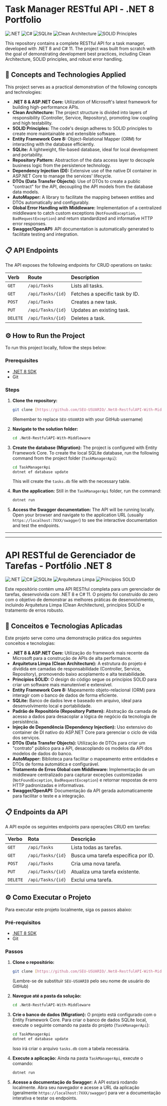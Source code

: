 # Task Manager RESTful API - .NET 8 Portfolio

![.NET](https://img.shields.io/badge/.NET-8-blueviolet) ![C#](https://img.shields.io/badge/C%23-11-blue) ![SQLite](https://img.shields.io/badge/SQLite-3-blue) ![Clean Architecture](https://img.shields.io/badge/Architecture-Clean-orange) ![SOLID Principles](https://img.shields.io/badge/SOLID-Principles-brightgreen)

This repository contains a complete RESTful API for a task manager, developed with .NET 8 and C# 11. The project was built from scratch with the goal of demonstrating development best practices, including Clean Architecture, SOLID principles, and robust error handling.

## 🚀 Concepts and Technologies Applied

This project serves as a practical demonstration of the following concepts and technologies:

* **.NET 8 & ASP.NET Core:** Utilization of Microsoft's latest framework for building high-performance APIs.
* **Clean Architecture:** The project structure is divided into layers of responsibility (Controller, Service, Repository), promoting low coupling and high testability.
* **SOLID Principles:** The code's design adheres to SOLID principles to create more maintainable and extensible software.
* **Entity Framework Core 8:** Object-Relational Mapper (ORM) for interacting with the database efficiently.
* **SQLite:** A lightweight, file-based database, ideal for local development and portability.
* **Repository Pattern:** Abstraction of the data access layer to decouple business logic from the persistence technology.
* **Dependency Injection (DI):** Extensive use of the native DI container in ASP.NET Core to manage the services' lifecycle.
* **DTOs (Data Transfer Objects):** Use of DTOs to create a public "contract" for the API, decoupling the API models from the database data models.
* **AutoMapper:** A library to facilitate the mapping between entities and DTOs automatically and configurably.
* **Global Error Handling with Middleware:** Implementation of a centralized middleware to catch custom exceptions (`NotFoundException`, `BadRequestException`) and return standardized and informative HTTP error responses.
* **Swagger/OpenAPI:** API documentation is automatically generated to facilitate testing and integration.

## 📋 API Endpoints

The API exposes the following endpoints for CRUD operations on tasks:

| Verb     | Route               | Description                    |
| :------- | :------------------ | :----------------------------- |
| `GET`    | `/api/Tasks`        | Lists all tasks.               |
| `GET`    | `/api/Tasks/{id}`   | Fetches a specific task by ID. |
| `POST`   | `/api/Tasks`        | Creates a new task.            |
| `PUT`    | `/api/Tasks/{id}`   | Updates an existing task.      |
| `DELETE` | `/api/Tasks/{id}`   | Deletes a task.                |

## ⚙️ How to Run the Project

To run this project locally, follow the steps below:

### Prerequisites
* [.NET 8 SDK](https://dotnet.microsoft.com/download/dotnet/8.0)
* Git

### Steps

1.  **Clone the repository:**
    ```bash
    git clone [https://github.com/SEU-USUARIO/.Net8-RestfulAPI-With-Middleware.git](https://github.com/SEU-USUARIO/.Net8-RestfulAPI-With-Middleware.git)
    ```
    (Remember to replace `SEU-USUARIO` with your GitHub username)

2.  **Navigate to the solution folder:**
    ```bash
    cd .Net8-RestfulAPI-With-Middleware
    ```

3.  **Create the database (Migration):**
    The project is configured with Entity Framework Core. To create the local SQLite database, run the following command from the project folder (`TaskManagerApi`):
    ```bash
    cd TaskManagerApi
    dotnet ef database update
    ```
    This will create the `tasks.db` file with the necessary table.

4.  **Run the application:**
    Still in the `TaskManagerApi` folder, run the command:
    ```bash
    dotnet run
    ```

5.  **Access the Swagger documentation:**
    The API will be running locally. Open your browser and navigate to the application URL (usually `https://localhost:7XXX/swagger`) to see the interactive documentation and test the endpoints.

---
---

# API RESTful de Gerenciador de Tarefas - Portfólio .NET 8

![.NET](https://img.shields.io/badge/.NET-8-blueviolet) ![C#](https://img.shields.io/badge/C%23-11-blue) ![SQLite](https://img.shields.io/badge/SQLite-3-blue) ![Arquitetura Limpa](https://img.shields.io/badge/Arquitetura-Limpa-orange) ![Princípios SOLID](https://img.shields.io/badge/SOLID-Principles-brightgreen)

Este repositório contém uma API RESTful completa para um gerenciador de tarefas, desenvolvida com .NET 8 e C# 11. O projeto foi construído do zero com o objetivo de demonstrar as melhores práticas de desenvolvimento, incluindo Arquitetura Limpa (Clean Architecture), princípios SOLID e tratamento de erros robusto.

## 🚀 Conceitos e Tecnologias Aplicadas

Este projeto serve como uma demonstração prática dos seguintes conceitos e tecnologias:

* **.NET 8 & ASP.NET Core:** Utilização do framework mais recente da Microsoft para a construção de APIs de alta performance.
* **Arquitetura Limpa (Clean Architecture):** A estrutura do projeto é dividida em camadas de responsabilidade (Controller, Service, Repository), promovendo baixo acoplamento e alta testabilidade.
* **Princípios SOLID:** O design do código segue os princípios SOLID para criar um software mais manutenível e extensível.
* **Entity Framework Core 8:** Mapeamento objeto-relacional (ORM) para interagir com o banco de dados de forma eficiente.
* **SQLite:** Banco de dados leve e baseado em arquivo, ideal para desenvolvimento local e portabilidade.
* **Padrão de Repositório (Repository Pattern):** Abstração da camada de acesso a dados para desacoplar a lógica de negócio da tecnologia de persistência.
* **Injeção de Dependência (Dependency Injection):** Uso extensivo do container de DI nativo do ASP.NET Core para gerenciar o ciclo de vida dos serviços.
* **DTOs (Data Transfer Objects):** Utilização de DTOs para criar um "contrato" público para a API, desacoplando os modelos da API dos modelos de dados do banco.
* **AutoMapper:** Biblioteca para facilitar o mapeamento entre entidades e DTOs de forma automática e configurável.
* **Tratamento de Erros Global com Middleware:** Implementação de um middleware centralizado para capturar exceções customizadas (`NotFoundException`, `BadRequestException`) e retornar respostas de erro HTTP padronizadas e informativas.
* **Swagger/OpenAPI:** Documentação da API gerada automaticamente para facilitar o teste e a integração.

## 📋 Endpoints da API

A API expõe os seguintes endpoints para operações CRUD em tarefas:

| Verbo    | Rota                | Descrição                           |
| :------- | :------------------ | :---------------------------------- |
| `GET`    | `/api/Tasks`        | Lista todas as tarefas.             |
| `GET`    | `/api/Tasks/{id}`   | Busca uma tarefa específica por ID. |
| `POST`   | `/api/Tasks`        | Cria uma nova tarefa.               |
| `PUT`    | `/api/Tasks/{id}`   | Atualiza uma tarefa existente.      |
| `DELETE` | `/api/Tasks/{id}`   | Exclui uma tarefa.                  |

## ⚙️ Como Executar o Projeto

Para executar este projeto localmente, siga os passos abaixo:

### Pré-requisitos
* [.NET 8 SDK](https://dotnet.microsoft.com/pt-br/download/dotnet/8.0)
* Git

### Passos

1.  **Clone o repositório:**
    ```bash
    git clone [https://github.com/SEU-USUARIO/.Net8-RestfulAPI-With-Middleware.git](https://github.com/SEU-USUARIO/.Net8-RestfulAPI-With-Middleware.git)
    ```
    (Lembre-se de substituir `SEU-USUARIO` pelo seu nome de usuário do GitHub)

2.  **Navegue até a pasta da solução:**
    ```bash
    cd .Net8-RestfulAPI-With-Middleware
    ```

3.  **Crie o banco de dados (Migration):**
    O projeto está configurado com o Entity Framework Core. Para criar o banco de dados SQLite local, execute o seguinte comando na pasta do projeto (`TaskManagerApi`):
    ```bash
    cd TaskManagerApi
    dotnet ef database update
    ```
    Isso irá criar o arquivo `tasks.db` com a tabela necessária.

4.  **Execute a aplicação:**
    Ainda na pasta `TaskManagerApi`, execute o comando:
    ```bash
    dotnet run
    ```

5.  **Acesse a documentação do Swagger:**
    A API estará rodando localmente. Abra seu navegador e acesse a URL da aplicação (geralmente `https://localhost:7XXX/swagger`) para ver a documentação interativa e testar os endpoints.

